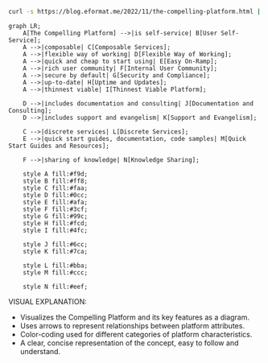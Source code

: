 
```bash
curl -s https://blog.eformat.me/2022/11/the-compelling-platform.html | jbang run fabric.java -p create_mermaid_visualization_for_github -s
```


```mermaid
graph LR;
    A[The Compelling Platform] -->|is self-service| B[User Self-Service];
    A -->|composable| C[Composable Services];
    A -->|flexible way of working| D[Flexible Way of Working];
    A -->|quick and cheap to start using| E[Easy On-Ramp];
    A -->|rich user community| F[Internal User Community];
    A -->|secure by default| G[Security and Compliance];
    A -->|up-to-date| H[Uptime and Updates];
    A -->|thinnest viable| I[Thinnest Viable Platform];

    D -->|includes documentation and consulting| J[Documentation and Consulting];
    D -->|includes support and evangelism| K[Support and Evangelism];

    C -->|discrete services| L[Discrete Services];
    E -->|quick start guides, documentation, code samples| M[Quick Start Guides and Resources];
    
    F -->|sharing of knowledge| N[Knowledge Sharing];

    style A fill:#f9d; 
    style B fill:#ff8;
    style C fill:#faa;
    style D fill:#0cc;
    style E fill:#afa;
    style F fill:#3cf;
    style G fill:#99c;
    style H fill:#fcd;
    style I fill:#4fc;

    style J fill:#6cc;
    style K fill:#7ca;
    
    style L fill:#bba;
    style M fill:#ccc;
    
    style N fill:#eef;

```

VISUAL EXPLANATION:
- Visualizes the Compelling Platform and its key features as a diagram.
- Uses arrows to represent relationships between platform attributes.
- Color-coding used for different categories of platform characteristics.
- A clear, concise representation of the concept, easy to follow and understand.

